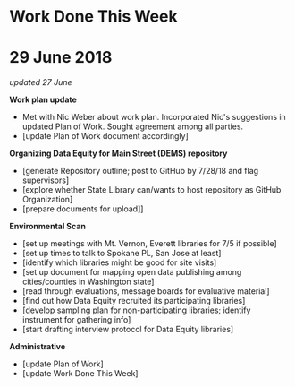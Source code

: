 # Work Done This Week
# 29 June 2018
*updated 27 June*

**Work plan update**
- Met with Nic Weber about work plan. Incorporated Nic's suggestions in updated Plan of Work. Sought agreement among all parties.
- [update Plan of Work document accordingly]

**Organizing Data Equity for Main Street (DEMS) repository**
- [generate Repository outline; post to GitHub by 7/28/18 and flag supervisors]
- [explore whether State Library can/wants to host repository as GitHub Organization]
- [prepare documents for upload]]

**Environmental Scan**
- [set up meetings with Mt. Vernon, Everett libraries for 7/5 if possible]
- [set up times to talk to Spokane PL, San Jose at least]
- [identify which libraries might be good for site visits]
- [set up document for mapping open data publishing among cities/counties in Washington state]
- [read through evaluations, message boards for evaluative material]
- [find out how Data Equity recruited its participating libraries]
- [develop sampling plan for non-participating libraries; identify instrument for gathering info]
- [start drafting interview protocol for Data Equity libraries]

**Administrative**
- [update Plan of Work]
- [update Work Done This Week]
